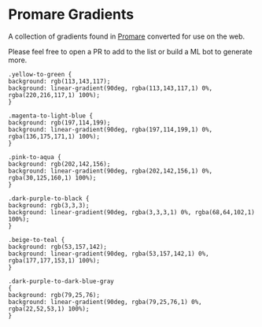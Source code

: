 # Promare Gradients
A collection of gradients found in [Promare](https://en.wikipedia.org/wiki/Promare) converted for use on the web. 

Please feel free to open a PR to add to the list or build a ML bot to generate more.

```
.yellow-to-green {
background: rgb(113,143,117);
background: linear-gradient(90deg, rgba(113,143,117,1) 0%, rgba(220,216,117,1) 100%);
}

.magenta-to-light-blue {
background: rgb(197,114,199);
background: linear-gradient(90deg, rgba(197,114,199,1) 0%, rgba(136,175,171,1) 100%); 
}

.pink-to-aqua {
background: rgb(202,142,156);
background: linear-gradient(90deg, rgba(202,142,156,1) 0%, rgba(30,125,160,1) 100%);
}

.dark-purple-to-black {
background: rgb(3,3,3);
background: linear-gradient(90deg, rgba(3,3,3,1) 0%, rgba(68,64,102,1) 100%);
}

.beige-to-teal {
background: rgb(53,157,142);
background: linear-gradient(90deg, rgba(53,157,142,1) 0%, rgba(177,177,153,1) 100%);
} 

.dark-purple-to-dark-blue-gray
{
background: rgb(79,25,76);
background: linear-gradient(90deg, rgba(79,25,76,1) 0%, rgba(22,52,53,1) 100%);
}
```
